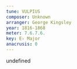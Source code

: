 ```yaml
---
tune: VULPIUS
composer: Unknown
arranger: George Kingsley
year: 1816-1868
meter: 7.6.7.6.
key: E♭ Major
anacrusis: 0
---
```

undefined
